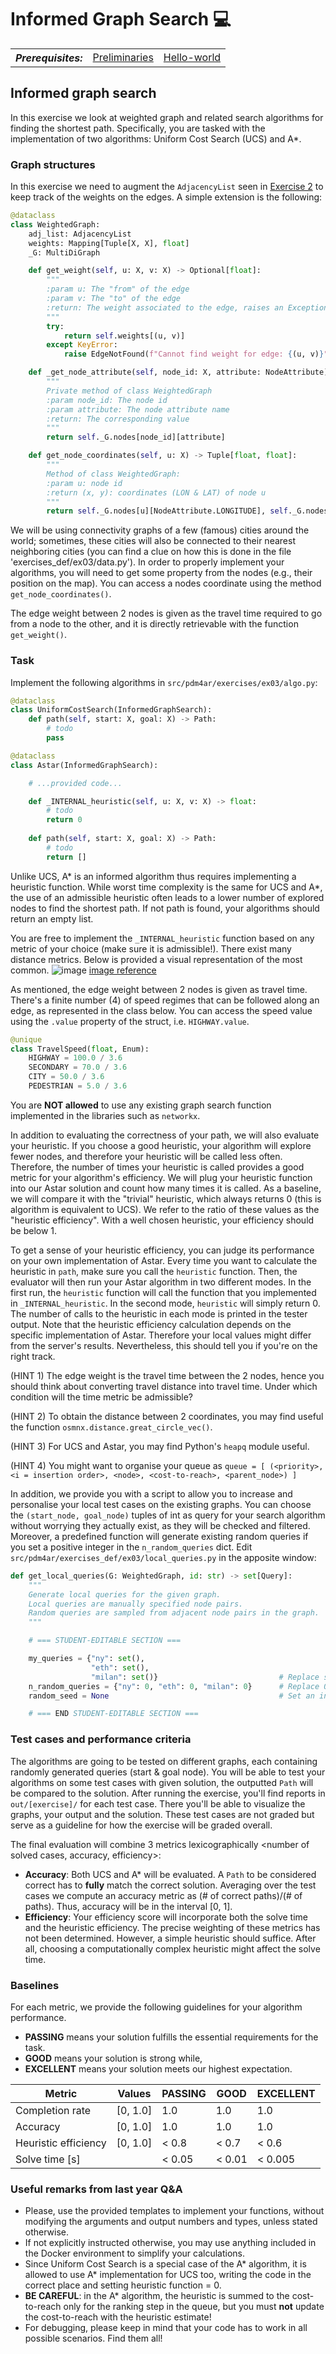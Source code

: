 # Informed Graph Search :computer:

<table>
  <tr>
    <th><i>Prerequisites:</i></th><td><a href="./00-preliminaries.html" target="_top">Preliminaries</a></td><td><a href="./01-hello-world.html" target="_top">Hello-world</a></td>
  </tr>
</table>

## Informed graph search

In this exercise we look at weighted graph and related search algorithms for finding the shortest path. 
Specifically, you are tasked with the implementation of two algorithms: Uniform Cost Search (UCS) and A*.

### Graph structures

In this exercise we need to augment the `AdjacencyList` seen in <a href="./02-graphsearch.html" target="_top">Exercise
2</a>
to keep track of the weights on the edges. A simple extension is the following:

```python
@dataclass
class WeightedGraph:
    adj_list: AdjacencyList
    weights: Mapping[Tuple[X, X], float]
    _G: MultiDiGraph

    def get_weight(self, u: X, v: X) -> Optional[float]:
        """
        :param u: The "from" of the edge
        :param v: The "to" of the edge
        :return: The weight associated to the edge, raises an Exception if the edge does not exist
        """
        try:
            return self.weights[(u, v)]
        except KeyError:
            raise EdgeNotFound(f"Cannot find weight for edge: {(u, v)}")

    def _get_node_attribute(self, node_id: X, attribute: NodeAttribute) -> Any:
        """
        Private method of class WeightedGraph
        :param node_id: The node id
        :param attribute: The node attribute name
        :return: The corresponding value
        """
        return self._G.nodes[node_id][attribute]

    def get_node_coordinates(self, u: X) -> Tuple[float, float]:
        """
        Method of class WeightedGraph:
        :param u: node id
        :return (x, y): coordinates (LON & LAT) of node u
        """
        return self._G.nodes[u][NodeAttribute.LONGITUDE], self._G.nodes[u][NodeAttribute.LATITUDE]
```


We will be using connectivity graphs of a few (famous) cities around the world; sometimes, these cities will also be connected to their nearest neighboring cities (you can find a clue on how this is done in the file 'exercises_def/ex03/data.py').
In order to properly implement your algorithms, you will need to get some property from the nodes (e.g., their position on the map).
You can access a nodes coordinate using the method `get_node_coordinates()`.

The edge weight between 2 nodes is given as the travel time required to go from a node to the other, and it is directly retrievable with the function `get_weight()`.


### Task
Implement the following algorithms in `src/pdm4ar/exercises/ex03/algo.py`:

```python
@dataclass
class UniformCostSearch(InformedGraphSearch):
    def path(self, start: X, goal: X) -> Path:
        # todo
        pass

@dataclass
class Astar(InformedGraphSearch):

    # ...provided code...

    def _INTERNAL_heuristic(self, u: X, v: X) -> float:
        # todo
        return 0
        
    def path(self, start: X, goal: X) -> Path:
        # todo
        return []
```

Unlike UCS, A* is an informed algorithm thus requires implementing a heuristic function. While worst time complexity is the same for UCS and A*, the use of an admissible heuristic often leads to a lower number of explored nodes to find the shortest path. If not path is found, your algorithms should return an empty list.

You are free to implement the `_INTERNAL_heuristic` function based on any metric of your choice (make sure it is admissible!).
There exist many distance metrics. Below is provided a visual representation of the most common.
![image](https://miro.medium.com/max/1220/0*WrVc0CpxoStXpACy.png)
[image reference](#https://miro.medium.com/max/1220/0*WrVc0CpxoStXpACy.png)

As mentioned, the edge weight between 2 nodes is given as travel time. There's a finite number (4) of speed regimes that can be followed along an edge, as represented in the class below.
You can access the speed value using the `.value` property of the struct, i.e. `HIGHWAY.value`.
```python
@unique
class TravelSpeed(float, Enum):
    HIGHWAY = 100.0 / 3.6
    SECONDARY = 70.0 / 3.6
    CITY = 50.0 / 3.6
    PEDESTRIAN = 5.0 / 3.6
```

You are **NOT allowed** to use any existing graph search function implemented in the libraries such as `networkx`.

In addition to evaluating the correctness of your path, we will also evaluate your heuristic. If you choose a good heuristic, your algorithm will explore fewer nodes, and therefore your heuristic will be called less often. Therefore, the number of times your heuristic is called provides a good metric for your algorithm's efficiency. We will plug your heuristic function into our Astar solution and count how many times it is called. As a baseline, we will compare it with the "trivial" heuristic, which always returns 0 (this is algorithm is equivalent to UCS). We refer to the ratio of these values as the "heuristic efficiency". With a well chosen heuristic, your efficiency should be below 1.

To get a sense of your heuristic efficiency, you can judge its performance on your own implementation of Astar. Every time you want to calculate the heuristic in `path`, make sure you call the `heuristic` function. Then, the evaluator will then run your Astar algorithm in two different modes. In the first run, the `heuristic` function will call the function that you implemented in `_INTERNAL_heuristic`. In the second mode, `heuristic` will simply return 0. The number of calls to the heuristic in each mode is printed in the tester output. Note that the heuristic efficiency calculation depends on the specific implementation of Astar. Therefore your local values might differ from the server's results. Nevertheless, this should tell you if you're on the right track.

(HINT 1) The edge weight is the travel time between the 2 nodes, hence you should think about converting travel distance into travel time. 
Under which condition will the time metric be admissible?

(HINT 2) To obtain the distance between 2 coordinates, you may find useful the function `osmnx.distance.great_circle_vec()`.

(HINT 3) For UCS and Astar, you may find Python's `heapq` module useful.

(HINT 4) You might want to organise your queue as `queue = [ (<priority>, <i = insertion order>, <node>, <cost-to-reach>, <parent_node>) ]`

In addition, we provide you with a script to allow you to increase and personalise your local test cases on the existing graphs. You can choose the `(start_node, goal_node)` tuples of int as query for your search algorithm without worrying they actually exist, as they will be checked and filtered. Moreover, a predefined function will generate existing random queries if you set a positive integer in the `n_random_queries` dict. Edit `src/pdm4ar/exercises_def/ex03/local_queries.py` in the apposite window:

```python
def get_local_queries(G: WeightedGraph, id: str) -> set[Query]:
    """
    Generate local queries for the given graph.
    Local queries are manually specified node pairs.
    Random queries are sampled from adjacent node pairs in the graph.
    """

    # === STUDENT-EDITABLE SECTION ===

    my_queries = {"ny": set(), 
                  "eth": set(), 
                  "milan": set()}                           # Replace set() with e.g.{(1, 2), (3, 4)}
    n_random_queries = {"ny": 0, "eth": 0, "milan": 0}      # Replace 0 with another int
    random_seed = None                                      # Set an integer if you want deterministic results

    # === END STUDENT-EDITABLE SECTION ===
```

### Test cases and performance criteria

The algorithms are going to be tested on different graphs, each containing randomly generated queries (start & goal node).
You will be able to test your algorithms on some test cases with given solution, the outputted `Path` will be compared to the solution. 
After running the exercise, you'll find reports in `out/[exercise]/` for each test case. There you'll be able to visualize the graphs, your output and the solution.
These test cases are not graded but serve as a guideline for how the exercise will be graded overall.

The final evaluation will combine 3 metrics lexicographically <number of solved cases, accuracy, efficiency>:
* **Accuracy**: Both UCS and A* will be evaluated. A `Path` to be considered correct has to **fully** match the correct solution. Averaging over the test cases we compute an accuracy metric as (# of correct paths)/(# of paths). Thus, accuracy will be in the interval [0, 1].
* **Efficiency**: Your efficiency score will incorporate both the solve time and the heuristic efficiency. The precise weighting of these metrics has not been determined. However, a simple heuristic should suffice. After all, choosing a computationally complex heuristic might affect the solve time.

### Baselines

For each metric, we provide the following guidelines for your algorithm performance.
* **PASSING** means your solution fulfills the essential requirements for the task.
* **GOOD** means your solution is strong while,
* **EXCELLENT** means your solution meets our highest expectation.


| Metric              | Values      | PASSING | GOOD   | EXCELLENT |
|---------------------|-------------|---------|--------|-----------|
| Completion rate     | [0, 1.0]    | 1.0     | 1.0    | 1.0       |
| Accuracy            | [0, 1.0]    | 1.0     | 1.0    | 1.0       |
| Heuristic efficiency| [0, 1.0]    | < 0.8   | < 0.7  | < 0.6     |
| Solve time [s]      |             | < 0.05  | < 0.01 | < 0.005   |

### Useful remarks from last year Q&A
* Please, use the provided templates to implement your functions, without modifying the arguments and output numbers and types, unless stated otherwise.
* If not explicitly instructed otherwise, you may use anything included in the Docker environment to simplify your calculations.
* Since Uniform Cost Search is a special case of the A* algorithm, it is allowed to use A* implementation for UCS too, writing the code in the correct place and setting heuristic function = 0.
* **BE CAREFUL**: in the A* algorithm, the heuristic is summed to the cost-to-reach only for the ranking step in the queue, but you must **not** update the cost-to-reach with the heuristic estimate!
* For debugging, please keep in mind that your code has to work in all possible scenarios. Find them all!
